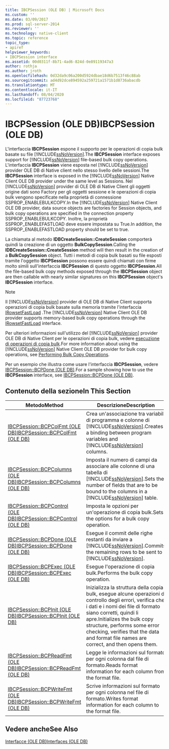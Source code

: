 ```yaml
---
title: IBCPSession (OLE DB) | Microsoft Docs
ms.custom: ''
ms.date: 03/09/2017
ms.prod: sql-server-2014
ms.reviewer: ''
ms.technology: native-client
ms.topic: reference
topic_type:
- apiref
helpviewer_keywords:
- IBCPSession interface
ms.assetid: 00d0311f-8b71-4ad6-824d-0e89119347a3
author: rothja
ms.author: jroth
ms.openlocfilehash: 0d32da9c06a200d5924dbae18d6b7513f46c88ab
ms.sourcegitcommit: ad4d92dce894592a259721a1571b1d8736abacdb
ms.translationtype: MT
ms.contentlocale: it-IT
ms.lasthandoff: 08/04/2020
ms.locfileid: "87723768"
---
```

# <a name="ibcpsession-ole-db"></a><span data-ttu-id="b4c55-102">IBCPSession (OLE DB)</span><span class="sxs-lookup"><span data-stu-id="b4c55-102">IBCPSession (OLE DB)</span></span>
  <span data-ttu-id="b4c55-103">L'interfaccia **IBCPSession** espone il supporto per le operazioni di copia bulk basate su file [!INCLUDE[ssNoVersion](../../includes/ssnoversion-md.md)].</span><span class="sxs-lookup"><span data-stu-id="b4c55-103">The **IBCPSession** interface exposes support for [!INCLUDE[ssNoVersion](../../includes/ssnoversion-md.md)] file-based bulk copy operations.</span></span> <span data-ttu-id="b4c55-104">L'interfaccia **IBCPSession** viene esposta nel [!INCLUDE[ssNoVersion](../../includes/ssnoversion-md.md)] provider OLE DB di Native client nello stesso livello delle sessioni.</span><span class="sxs-lookup"><span data-stu-id="b4c55-104">The **IBCPSession** interface is exposed in the [!INCLUDE[ssNoVersion](../../includes/ssnoversion-md.md)] Native Client OLE DB provider under the same level as Sessions.</span></span> <span data-ttu-id="b4c55-105">Nel [!INCLUDE[ssNoVersion](../../includes/ssnoversion-md.md)] provider di OLE DB di Native Client gli oggetti origine dati sono Factory per gli oggetti sessione e le operazioni di copia bulk vengono specificate nella proprietà di connessione SSPROP_ENABLEBULKCOPY.</span><span class="sxs-lookup"><span data-stu-id="b4c55-105">In the [!INCLUDE[ssNoVersion](../../includes/ssnoversion-md.md)] Native Client OLE DB provider, data source objects are factories for Session objects, and bulk copy operations are specified in the connection property SSPROP_ENABLEBULKCOPY.</span></span> <span data-ttu-id="b4c55-106">Inoltre, la proprietà SSPROP_ENABLEFASTLOAD deve essere impostata su True.</span><span class="sxs-lookup"><span data-stu-id="b4c55-106">In addition, the SSPROP_ENABLEFASTLOAD property should be set to true.</span></span>  
  
 <span data-ttu-id="b4c55-107">La chiamata al metodo **IDBCreateSession::CreateSession** comporterà quindi la creazione di un oggetto **BulkCopySession**.</span><span class="sxs-lookup"><span data-stu-id="b4c55-107">Calling the **IDBCreateSession::CreateSession** method will then result in the creation of a **BulkCopySession** object.</span></span> <span data-ttu-id="b4c55-108">Tutti i metodi di copia bulk basati su file esposti tramite l'oggetto **IBCPSession** possono essere quindi chiamati con firme molto simili sull'interfaccia **IBCPSession** di questo oggetto **IBCPSession**.</span><span class="sxs-lookup"><span data-stu-id="b4c55-108">All the file-based bulk copy methods exposed through the **IBCPSession** object are then callable with nearly similar signatures on this **IBCPSession** object's **IBCPSession** interface.</span></span>  
  
> [!NOTE]  
>  <span data-ttu-id="b4c55-109">Il [!INCLUDE[ssNoVersion](../../includes/ssnoversion-md.md)] provider di OLE DB di Native Client supporta operazioni di copia bulk basate sulla memoria tramite l'interfaccia [IRowsetFastLoad](irowsetfastload-ole-db.md) .</span><span class="sxs-lookup"><span data-stu-id="b4c55-109">The [!INCLUDE[ssNoVersion](../../includes/ssnoversion-md.md)] Native Client OLE DB provider supports memory-based bulk copy operations through the [IRowsetFastLoad](irowsetfastload-ole-db.md) interface.</span></span>  
  
 <span data-ttu-id="b4c55-110">Per ulteriori informazioni sull'utilizzo del [!INCLUDE[ssNoVersion](../../includes/ssnoversion-md.md)] provider OLE DB di Native Client per le operazioni di copia bulk, vedere [esecuzione di operazioni di copia bulk](../native-client/features/performing-bulk-copy-operations.md).</span><span class="sxs-lookup"><span data-stu-id="b4c55-110">For more information about using the [!INCLUDE[ssNoVersion](../../includes/ssnoversion-md.md)] Native Client OLE DB provider for bulk copy operations, see [Performing Bulk Copy Operations](../native-client/features/performing-bulk-copy-operations.md).</span></span>  
  
 <span data-ttu-id="b4c55-111">Per un esempio che illustra come usare l'interfaccia **IBCPSession**, vedere [IBCPSession::BCPDone &#40;OLE DB&#41;](ibcpsession-bcpdone-ole-db.md).</span><span class="sxs-lookup"><span data-stu-id="b4c55-111">For a sample showing how to use the **IBCPSession** interface, see [IBCPSession::BCPDone &#40;OLE DB&#41;](ibcpsession-bcpdone-ole-db.md).</span></span>  
  
## <a name="in-this-section"></a><span data-ttu-id="b4c55-112">Contenuto della sezione</span><span class="sxs-lookup"><span data-stu-id="b4c55-112">In This Section</span></span>  
  
|<span data-ttu-id="b4c55-113">Metodo</span><span class="sxs-lookup"><span data-stu-id="b4c55-113">Method</span></span>|<span data-ttu-id="b4c55-114">Descrizione</span><span class="sxs-lookup"><span data-stu-id="b4c55-114">Description</span></span>|  
|------------|-----------------|  
|[<span data-ttu-id="b4c55-115">IBCPSession::BCPColFmt &#40;OLE DB&#41;</span><span class="sxs-lookup"><span data-stu-id="b4c55-115">IBCPSession::BCPColFmt &#40;OLE DB&#41;</span></span>](ibcpsession-bcpcolfmt-ole-db.md)|<span data-ttu-id="b4c55-116">Crea un'associazione tra variabili di programma e colonne di [!INCLUDE[ssNoVersion](../../includes/ssnoversion-md.md)].</span><span class="sxs-lookup"><span data-stu-id="b4c55-116">Creates a binding between program variables and [!INCLUDE[ssNoVersion](../../includes/ssnoversion-md.md)] columns.</span></span>|  
|[<span data-ttu-id="b4c55-117">IBCPSession::BCPColumns &#40;OLE DB&#41;</span><span class="sxs-lookup"><span data-stu-id="b4c55-117">IBCPSession::BCPColumns &#40;OLE DB&#41;</span></span>](ibcpsession-bcpcolumns-ole-db.md)|<span data-ttu-id="b4c55-118">Imposta il numero di campi da associare alle colonne di una tabella di [!INCLUDE[ssNoVersion](../../includes/ssnoversion-md.md)].</span><span class="sxs-lookup"><span data-stu-id="b4c55-118">Sets the number of fields that are to be bound to the columns in a [!INCLUDE[ssNoVersion](../../includes/ssnoversion-md.md)] table.</span></span>|  
|[<span data-ttu-id="b4c55-119">IBCPSession::BCPControl &#40;OLE DB&#41;</span><span class="sxs-lookup"><span data-stu-id="b4c55-119">IBCPSession::BCPControl &#40;OLE DB&#41;</span></span>](ibcpsession-bcpcontrol-ole-db.md)|<span data-ttu-id="b4c55-120">Imposta le opzioni per un'operazione di copia bulk.</span><span class="sxs-lookup"><span data-stu-id="b4c55-120">Sets the options for a bulk copy operation.</span></span>|  
|[<span data-ttu-id="b4c55-121">IBCPSession::BCPDone &#40;OLE DB&#41;</span><span class="sxs-lookup"><span data-stu-id="b4c55-121">IBCPSession::BCPDone &#40;OLE DB&#41;</span></span>](ibcpsession-bcpdone-ole-db.md)|<span data-ttu-id="b4c55-122">Esegue il commit delle righe restanti da inviare a [!INCLUDE[ssNoVersion](../../includes/ssnoversion-md.md)].</span><span class="sxs-lookup"><span data-stu-id="b4c55-122">Commits the remaining rows to be sent to [!INCLUDE[ssNoVersion](../../includes/ssnoversion-md.md)].</span></span>|  
|[<span data-ttu-id="b4c55-123">IBCPSession::BCPExec &#40;OLE DB&#41;</span><span class="sxs-lookup"><span data-stu-id="b4c55-123">IBCPSession::BCPExec &#40;OLE DB&#41;</span></span>](ibcpsession-bcpexec-ole-db.md)|<span data-ttu-id="b4c55-124">Esegue l'operazione di copia bulk.</span><span class="sxs-lookup"><span data-stu-id="b4c55-124">Performs the bulk copy operation.</span></span>|  
|[<span data-ttu-id="b4c55-125">IBCPSession::BCPInit &#40;OLE DB&#41;</span><span class="sxs-lookup"><span data-stu-id="b4c55-125">IBCPSession::BCPInit &#40;OLE DB&#41;</span></span>](ibcpsession-bcpinit-ole-db.md)|<span data-ttu-id="b4c55-126">Inizializza la struttura della copia bulk, esegue alcune operazioni di controllo degli errori, verifica che i dati e i nomi dei file di formato siano corretti, quindi li apre.</span><span class="sxs-lookup"><span data-stu-id="b4c55-126">Initializes the bulk copy structure, performs some error checking, verifies that the data and format file names are correct, and then opens them.</span></span>|  
|[<span data-ttu-id="b4c55-127">IBCPSession::BCPReadFmt &#40;OLE DB&#41;</span><span class="sxs-lookup"><span data-stu-id="b4c55-127">IBCPSession::BCPReadFmt &#40;OLE DB&#41;</span></span>](ibcpsession-bcpreadfmt-ole-db.md)|<span data-ttu-id="b4c55-128">Legge le informazioni sul formato per ogni colonna dal file di formato.</span><span class="sxs-lookup"><span data-stu-id="b4c55-128">Reads format information for each column from the format file.</span></span>|  
|[<span data-ttu-id="b4c55-129">IBCPSession::BCPWriteFmt &#40;OLE DB&#41;</span><span class="sxs-lookup"><span data-stu-id="b4c55-129">IBCPSession::BCPWriteFmt &#40;OLE DB&#41;</span></span>](ibcpsession-bcpwritefmt-ole-db.md)|<span data-ttu-id="b4c55-130">Scrive informazioni sul formato per ogni colonna nel file di formato.</span><span class="sxs-lookup"><span data-stu-id="b4c55-130">Writes format information for each column to the format file.</span></span>|  
  
## <a name="see-also"></a><span data-ttu-id="b4c55-131">Vedere anche</span><span class="sxs-lookup"><span data-stu-id="b4c55-131">See Also</span></span>  
 [<span data-ttu-id="b4c55-132">Interfacce &#40;OLE DB&#41;</span><span class="sxs-lookup"><span data-stu-id="b4c55-132">Interfaces &#40;OLE DB&#41;</span></span>](../../database-engine/dev-guide/interfaces-ole-db.md)  
  
  
